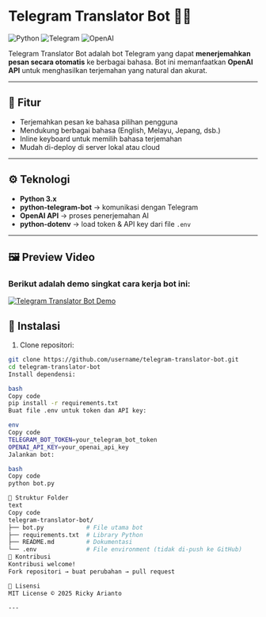 # Telegram Translator Bot 🤖🌐

![Python](https://img.shields.io/badge/python-3.11-blue?logo=python)
![Telegram](https://img.shields.io/badge/telegram-bot-blue?logo=telegram)
![OpenAI](https://img.shields.io/badge/OpenAI-API-red)

Telegram Translator Bot adalah bot Telegram yang dapat **menerjemahkan pesan secara otomatis** ke berbagai bahasa. Bot ini memanfaatkan **OpenAI API** untuk menghasilkan terjemahan yang natural dan akurat.

---

## 🎯 Fitur

- Terjemahkan pesan ke bahasa pilihan pengguna  
- Mendukung berbagai bahasa (English, Melayu, Jepang, dsb.)  
- Inline keyboard untuk memilih bahasa terjemahan  
- Mudah di-deploy di server lokal atau cloud  

---

## ⚙️ Teknologi

- **Python 3.x**  
- **python-telegram-bot** → komunikasi dengan Telegram  
- **OpenAI API** → proses penerjemahan AI  
- **python-dotenv** → load token & API key dari file `.env`  

---
## 🖼️ Preview Video
### Berikut adalah demo singkat cara kerja bot ini:

[![Telegram Translator Bot Demo](https://img.youtube.com/vi/S8mZalYZ3eY/0.jpg)](https://youtube.com/shorts/S8mZalYZ3eY?feature=share)

## 💾 Instalasi

1. Clone repositori:

```bash
git clone https://github.com/username/telegram-translator-bot.git
cd telegram-translator-bot
Install dependensi:

bash
Copy code
pip install -r requirements.txt
Buat file .env untuk token dan API key:

env
Copy code
TELEGRAM_BOT_TOKEN=your_telegram_bot_token
OPENAI_API_KEY=your_openai_api_key
Jalankan bot:

bash
Copy code
python bot.py

📂 Struktur Folder
text
Copy code
telegram-translator-bot/
├── bot.py            # File utama bot
├── requirements.txt  # Library Python
├── README.md         # Dokumentasi
└── .env              # File environment (tidak di-push ke GitHub)
🤝 Kontribusi
Kontribusi welcome!
Fork repositori → buat perubahan → pull request

📜 Lisensi
MIT License © 2025 Ricky Arianto

---
